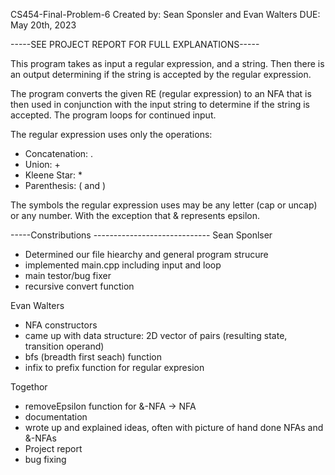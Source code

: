 CS454-Final-Problem-6
Created by: Sean Sponsler and Evan Walters
DUE: May 20th, 2023

-----SEE PROJECT REPORT FOR FULL EXPLANATIONS-----

This program takes as input a regular expression, and a string. Then there is an output 
determining if the string is accepted by the regular expression.

The program converts the given RE (regular expression) to an NFA that is then used in conjunction
with the input string to determine if the string is accepted. The program loops for 
continued input. 

The regular expression uses only the operations:
- Concatenation: .
- Union: +
- Kleene Star: *
- Parenthesis: ( and )

The symbols the regular expression uses may be any letter (cap or uncap) or any number.
With the exception that & represents epsilon.


-----Constributions -----------------------------
Sean Sponlser
- Determined our file hiearchy and general program strucure
- implemented main.cpp including input and loop
- main testor/bug fixer
- recursive convert function

Evan Walters
- NFA constructors
- came up with data structure: 2D vector of pairs (resulting state, transition operand)
- bfs (breadth first seach) function
- infix to prefix function for regular expresion

Togethor
- removeEpsilon function for &-NFA -> NFA
- documentation
- wrote up and explained ideas, often with picture of hand done NFAs and &-NFAs
- Project report
- bug fixing




